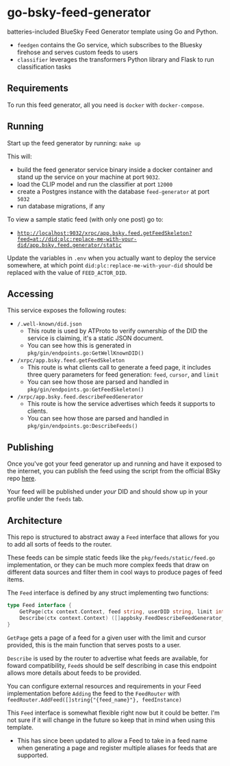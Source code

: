 # go-bsky-feed-generator
batteries-included BlueSky Feed Generator template using Go and Python. 

- `feedgen` contains the Go service, which subscribes to the Bluesky firehose and serves custom feeds to users
- `classifier` leverages the transformers Python library and Flask to run classification tasks


## Requirements

To run this feed generator, all you need is `docker` with `docker-compose`.

## Running

Start up the feed generator by running: `make up`

This will:

- build the feed generator service binary inside a docker container and stand up the service on your machine at port `9032`.
- load the CLIP model and run the classifier at port `12000`
- create a Postgres instance with the database `feed-generator` at port `5032`
- run database migrations, if any

To view a sample static feed (with only one post) go to:

- [`http://localhost:9032/xrpc/app.bsky.feed.getFeedSkeleton?feed=at://did:plc:replace-me-with-your-did/app.bsky.feed.generator/static`](http://localhost:9032/xrpc/app.bsky.feed.getFeedSkeleton?feed=at://did:plc:replace-me-with-your-did/app.bsky.feed.generator/static)

Update the variables in `.env` when you actually want to deploy the service somewhere, at which point `did:plc:replace-me-with-your-did` should be replaced with the value of `FEED_ACTOR_DID`.

## Accessing

This service exposes the following routes:

- `/.well-known/did.json`
  - This route is used by ATProto to verify ownership of the DID the service is claiming, it's a static JSON document.
  - You can see how this is generated in `pkg/gin/endpoints.go:GetWellKnownDID()`
- `/xrpc/app.bsky.feed.getFeedSkeleton`
  - This route is what clients call to generate a feed page, it includes three query parameters for feed generation: `feed`, `cursor`, and `limit`
  - You can see how those are parsed and handled in `pkg/gin/endpoints.go:GetFeedSkeleton()`
- `/xrpc/app.bsky.feed.describeFeedGenerator`
  - This route is how the service advertises which feeds it supports to clients.
  - You can see how those are parsed and handled in `pkg/gin/endpoints.go:DescribeFeeds()`

## Publishing

Once you've got your feed generator up and running and have it exposed to the internet, you can publish the feed using the script from the official BSky repo [here](https://github.com/bluesky-social/feed-generator/blob/main/scripts/publishFeedGen.ts).

Your feed will be published under _your_ DID and should show up in your profile under the `feeds` tab.

## Architecture

This repo is structured to abstract away a `Feed` interface that allows for you to add all sorts of feeds to the router.

These feeds can be simple static feeds like the `pkg/feeds/static/feed.go` implementation, or they can be much more complex feeds that draw on different data sources and filter them in cool ways to produce pages of feed items.

The `Feed` interface is defined by any struct implementing two functions:

``` go
type Feed interface {
	GetPage(ctx context.Context, feed string, userDID string, limit int64, cursor string) (feedPosts []*appbsky.FeedDefs_SkeletonFeedPost, newCursor *string, err error)
	Describe(ctx context.Context) ([]appbsky.FeedDescribeFeedGenerator_Feed, error)
}
```

`GetPage` gets a page of a feed for a given user with the limit and cursor provided, this is the main function that serves posts to a user.

`Describe` is used by the router to advertise what feeds are available, for foward compatibility, `Feed`s should be self describing in case this endpoint allows more details about feeds to be provided.

You can configure external resources and requirements in your Feed implementation before `Adding` the feed to the `FeedRouter` with `feedRouter.AddFeed([]string{"{feed_name}"}, feedInstance)`

This `Feed` interface is somewhat flexible right now but it could be better. I'm not sure if it will change in the future so keep that in mind when using this template.

- This has since been updated to allow a Feed to take in a feed name when generating a page and register multiple aliases for feeds that are supported.
